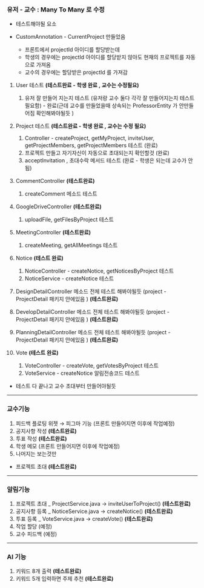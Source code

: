 
### 유저 - 교수 : Many To Many 로 수정 

- 테스트해야될 요소

- CustomAnnotation - CurrentProject 만들었음
    - 프론트에서 projectId 아이디를 할당받는데 
    - 학생의 경우에는 projectId 아이디를 할당받지 않아도 현재의 프로젝트를 자동으로 가져옴
    - 교수의 경우에는 할당받은 projectId 를 가져감 

1. User 테스트 **(테스트완료 - 학생 완료 , 교수는 수정필요)**
   1. 유저 잘 만들어 지는지 테스트 (유저랑 교수 둘다 각각 잘 만들어지는지 테스트 필요함) - 완료(근데 교수를 만들었을때 상속되는 ProfessorEntity 가 안만들어짐 확인해봐야될듯 )
   
2. Project 테스트 **(테스트완료 - 학생 완료 , 교수는 수정 필요)**
   1. Controller - createProject, getMyProject, inviteUser, getProjectMembers, getProjectMembers 테스트 (완료)
   2. 프로젝트 만들고 자기자신이 자동으로 초대되는지 확인할것 (완료)
   3. acceptInvitation , 초대수락 메서드 테스트 (완료 - 학생은 되는데 교수가 안됨) 

3. CommentController **(테스트완료)**
   1. createComment 메소드 테스트 
   
4. GoogleDriveController **(테스트완료)**
   1. uploadFile, getFilesByProject 테스트 
   
5. MeetingController **(테스트완료)**
   1. createMeeting, getAllMeetings 테스트 
   
6. Notice **(테스트 완료)**
   1. NoticeController - createNotice, getNoticesByProject 테스트
   2. NoticeService - createNotice 테스트 
   
7. DesignDetailController 메소드 전체 테스트 해봐야될듯 (project - ProjectDetail 패키지 안에있음 ) **(테스트완료)**

8. DevelopDetailController 메소드 전체 테스트 해봐야될듯 (project - ProjectDetail 패키지 안에있음 ) **(테스트완료)**

9. PlanningDetailController 메소드 전체 테스트 해봐야될듯 (project - ProjectDetail 패키지 안에있음 ) **(테스트완료)**

10. Vote **(테스트 완료)**
    1. VoteController - createVote, getVotesByProject 테스트 
    2. VoteService - createNotice 알림전송코드 테스트 

- 테스트 다 끝나고 교수 초대부터 만들어야될듯

---

### 교수기능 
1. 피드백 플로팅 위젯 → 피그마 기능 (프론트 만들어지면 이후에 작업예정)
2. 공지사항 작성 **(테스트완료)**
3. 투표 작성 **(테스트완료)**
4. 학생 메모 (프론트 만들어지면 이후에 작업예정)
5. 나머지는 보는것만 

- 프로젝트 초대 **(테스트완료)**

---

### 알림기능 
1. 프로젝트 초대 _ ProjectService.java -> inviteUserToProject() **(테스트완료)**
2. 공지사항 등록 _ NoticeService.java -> createNotice() **(테스트완료)**
3. 투표 등록 _ VoteService.java -> createVote() **(테스트완료)**
4. 작업 할당 (예정)
5. 교수 피드백 (예정)

---

### AI 기능 
1. 키워드 8개 출력 **(테스트완료)**
2. 키워드 5개 입력하면 주제 추천 **(테스트완료)**
